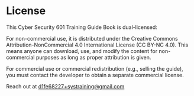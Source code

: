 <link rel="stylesheet" href="https://novaxiophi.github.io/securityplusTraining.githubpages.io/styles.css">

# License

This Cyber Security 601 Training Guide Book is dual-licensed:

For non-commercial use, it is distributed under the Creative Commons Attribution-NonCommercial 4.0 International License (CC BY-NC 4.0). This means anyone can download, use, and modify the content for non-commercial purposes as long as proper attribution is given.

For commercial use or commercial redistribution (e.g., selling the guide), you must contact the developer to obtain a separate commercial license.

Reach out at d1fe68227+systraining@gmail.com